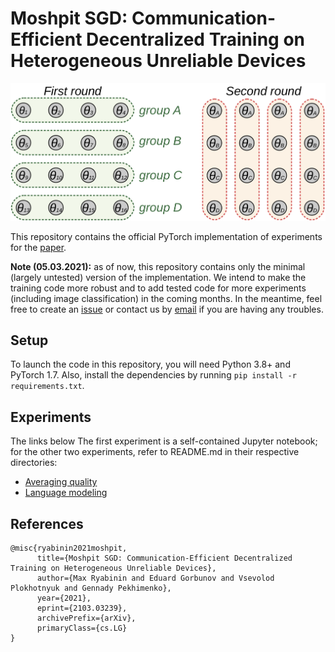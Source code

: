 # Moshpit SGD: Communication-Efficient Decentralized Training on Heterogeneous Unreliable Devices

![Illustration of Moshpit SGD](scheme.png)

This repository contains the official PyTorch implementation of experiments for
the [paper](https://arxiv.org/abs/2103.03239).

**Note (05.03.2021):** as of now, this repository contains only the minimal (largely untested) version of the
implementation. We intend to make the training code more robust and to add tested code for more experiments (including
image classification) in the coming months. In the meantime, feel free to create
an [issue](https://github.com/yandex-research/moshpit-sgd/issues) or contact us by [email](mailto:mryabinin0@gmail.com)
if you are having any troubles.

## Setup

To launch the code in this repository, you will need Python 3.8+ and PyTorch 1.7. Also, install the dependencies by
running `pip install -r requirements.txt`.

## Experiments

The links below The first experiment is a self-contained Jupyter notebook; for the other two experiments, refer to
README.md in their respective directories:

* [Averaging quality](https://github.com/yandex-research/moshpit-sgd/blob/main/averaging_experiments.ipynb)
* [Language modeling](https://github.com/yandex-research/moshpit-sgd/tree/main/language_modeling)

## References

```
@misc{ryabinin2021moshpit,
      title={Moshpit SGD: Communication-Efficient Decentralized Training on Heterogeneous Unreliable Devices}, 
      author={Max Ryabinin and Eduard Gorbunov and Vsevolod Plokhotnyuk and Gennady Pekhimenko},
      year={2021},
      eprint={2103.03239},
      archivePrefix={arXiv},
      primaryClass={cs.LG}
}
```
